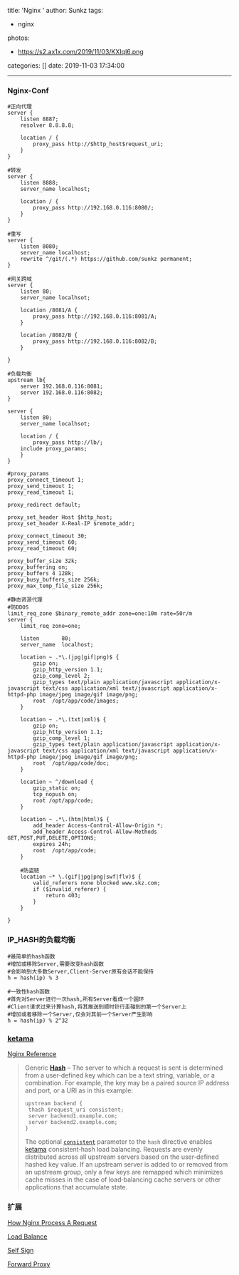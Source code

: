 title: 'Nginx '
author: Sunkz
tags:
  - nginx

photos:

- https://s2.ax1x.com/2019/11/03/KXIql6.png

categories: []
date: 2019-11-03 17:34:00

---
### Nginx-Conf

```nginx
#正向代理
server {
	listen 8887;
	resolver 8.8.8.8;	
	
	location / {
		proxy_pass http://$http_host$request_uri;
	}
}
```

```nginx
#转发
server {
	listen 8888;
	server_name localhost;

	location / {
		proxy_pass http://192.168.0.116:8080/;
	}	
}
```

```nginx
#重写
server {
    listen 8080;
    server_name localhost;
    rewrite ^/git/(.*) https://github.com/sunkz permanent;
}
```

```nginx
#网关跨域
server {
	listen 80;
	server_name localhsot;

	location /8081/A {
		proxy_pass http://192.168.0.116:8081/A;
	}

	location /8082/B {
		proxy_pass http://192.168.0.116:8082/B;
	}

}
```

```nginx
#负载均衡
upstream lb{
	server 192.168.0.116:8081;
	server 192.168.0.116:8082;
}

server {
	listen 80;
	server_name localhsot;

	location / {
		proxy_pass http://lb/;
    include proxy_params;
	}
}

#proxy_params
proxy_connect_timeout 1;
proxy_send_timeout 1;
proxy_read_timeout 1;

proxy_redirect default;

proxy_set_header Host $http_host;
proxy_set_header X-Real-IP $remote_addr;

proxy_connect_timeout 30;
proxy_send_timeout 60;
proxy_read_timeout 60;

proxy_buffer_size 32k;
proxy_buffering on;
proxy_buffers 4 128k;
proxy_busy_buffers_size 256k;
proxy_max_temp_file_size 256k;
```

```nginx
#静态资源代理
#防DDOS
limit_req_zone $binary_remote_addr zone=one:10m rate=50r/m
server {
    limit_req zone=one;
    
    listen       80;
    server_name  localhost;
	
    location ~ .*\.(jpg|gif|png)$ {
        gzip on;
        gzip_http_version 1.1;
        gzip_comp_level 2;
        gzip_types text/plain application/javascript application/x-javascript text/css application/xml text/javascript application/x-httpd-php image/jpeg image/gif image/png;
        root  /opt/app/code/images;
    }

    location ~ .*\.(txt|xml)$ {
        gzip on;
        gzip_http_version 1.1;
        gzip_comp_level 1;
        gzip_types text/plain application/javascript application/x-javascript text/css application/xml text/javascript application/x-httpd-php image/jpeg image/gif image/png;
        root  /opt/app/code/doc;
    }

    location ~ ^/download {
        gzip_static on;
        tcp_nopush on;
        root /opt/app/code;
    }
    
    location ~ .*\.(htm|html)$ {
        add_header Access-Control-Allow-Origin *; 
        add_header Access-Control-Allow-Methods GET,POST,PUT,DELETE,OPTIONS;
        expires 24h;
        root  /opt/app/code;
    }
	
	#防盗链
    location ~* \.(gif|jpg|png|swf|flv)$ {
    	valid_referers none blocked www.skz.com;
        if ($invalid_referer) {
            return 403;
        }
    }

}
```

### IP_HASH的负载均衡

```shell
#最简单的hash函数
#增加或移除Server,需要改变hash函数
#会影响到大多数Server,Client-Server原有会话不能保持
h = hash(ip) % 3
```

```shell
#一致性hash函数
#首先对Server进行一次hash,所有Server看成一个圆环
#Client请求过来计算hash,将其推送到顺时针行走碰到的第一个Server上
#增加或者移除一个Server,仅会对其前一个Server产生影响
h = hash(ip) % 2^32
```

### [ketama](http://www.last.fm/user/RJ/journal/2007/04/10/rz_libketama_-_a_consistent_hashing_algo_for_memcache_clients)

[Nginx Reference](https://docs.nginx.com/nginx/admin-guide/load-balancer/http-load-balancer/)

> Generic [**Hash**](https://nginx.org/en/docs/http/ngx_http_upstream_module.html#hash) – The server to which a request is sent is determined from a user‑defined key which can be a text string, variable, or a combination. For example, the key may be a paired source IP address and port, or a URI as in this example:
>
> ```
> upstream backend {
>  thash $request_uri consistent;
>  server backend1.example.com;
>  server backend2.example.com;
> }
> ```
>
> The optional [`consistent`](https://nginx.org/en/docs/http/ngx_http_upstream_module.html#hash) parameter to the `hash` directive enables [ketama](http://www.last.fm/user/RJ/journal/2007/04/10/rz_libketama_-_a_consistent_hashing_algo_for_memcache_clients) consistent‑hash load balancing. Requests are evenly distributed across all upstream servers based on the user‑defined hashed key value. If an upstream server is added to or removed from an upstream group, only a few keys are remapped which minimizes cache misses in the case of load‑balancing cache servers or other applications that accumulate state.

### 扩展

[How Nginx Process A Request](https://juejin.im/post/5bf671a4e51d4546d60a9bd1)

[Load Balance](https://docs.nginx.com/nginx/admin-guide/load-balancer/http-load-balancer/)

[Self Sign](http://www.ruanyifeng.com/blog/2018/02/nginx-docker.html)

[Forward Proxy](https://www.jianshu.com/p/ab2be9d6040f)


